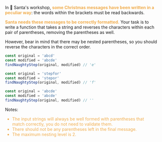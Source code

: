 In 🎅 Santa's workshop, <span style="color:#f0ad4e">**some Christmas messages have been written in a peculiar way**</span>: the words within the brackets must be read backwards.

<span style="color:#f0ad4e">**Santa needs these messages to be correctly formatted.**</span> Your task is to write a function that takes a string and reverses the characters within each pair of parentheses, removing the parentheses as well.

However, bear in mind that there may be nested parentheses, so you should reverse the characters in the correct order.


```js
const original = 'abcd'
const modified = 'abcde'
findNaughtyStep(original, modified) // 'e'

const original = 'stepfor'
const modified = 'stepor'
findNaughtyStep(original, modified) // 'f'

const original = 'abcde'
const modified = 'abcde'
findNaughtyStep(original, modified) // ''
```

Notes:

<span style="color:#f0ad4e">

- The input strings will always be well formed with parentheses that match correctly, you do not need to validate them.
- There should not be any parentheses left in the final message.
- The maximum nesting level is 2.

</span>